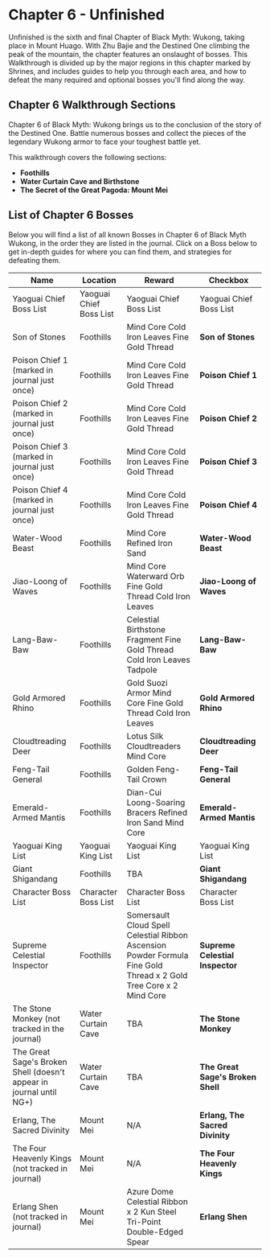 # Chapter 6 - Unfinished

Unfinished is the sixth and final Chapter of Black Myth: Wukong, taking place in Mount Huago. With Zhu Bajie and the Destined One climbing the peak of the mountain, the chapter features an onslaught of bosses. This Walkthrough is divided up by the major regions in this chapter marked by Shrines, and includes guides to help you through each area, and how to defeat the many required and optional bosses you'll find along the way. 

## Chapter 6 Walkthrough Sections

Chapter 6 of Black Myth: Wukong brings us to the conclusion of the story of the Destined One. Battle numerous bosses and collect the pieces of the legendary Wukong armor to face your toughest battle yet. 

This walkthrough covers the following sections: 

  * **Foothills**
* **Water Curtain Cave and Birthstone**
* **The Secret of the Great Pagoda: Mount Mei**

##  List of Chapter 6 Bosses

Below you will find a list of all known Bosses in Chapter 6 of Black Myth Wukong, in the order they are listed in the journal. Click on a Boss below to get in-depth guides for where you can find them, and strategies for defeating them. 

Name | Location | Reward | Checkbox   
---|---|---|---  
Yaoguai Chief Boss List   |Yaoguai Chief Boss List|Yaoguai Chief Boss List|Yaoguai Chief Boss List
Son of Stones |Foothills|Mind Core Cold Iron Leaves Fine Gold Thread|**Son of Stones**
Poison Chief 1 (marked in journal just once) |Foothills|Mind Core Cold Iron Leaves Fine Gold Thread|**Poison Chief 1**
Poison Chief 2 (marked in journal just once) |Foothills|Mind Core Cold Iron Leaves Fine Gold Thread|**Poison Chief 2**
Poison Chief 3 (marked in journal just once) |Foothills|Mind Core Cold Iron Leaves Fine Gold Thread|**Poison Chief 3**
Poison Chief 4 (marked in journal just once) |Foothills|Mind Core Cold Iron Leaves Fine Gold Thread|**Poison Chief 4**
Water-Wood Beast |Foothills|Mind Core Refined Iron Sand|**Water-Wood Beast**
Jiao-Loong of Waves |Foothills|Mind Core Waterward Orb Fine Gold Thread Cold Iron Leaves|**Jiao-Loong of Waves**
Lang-Baw-Baw |Foothills|Celestial Birthstone Fragment Fine Gold Thread Cold Iron Leaves Tadpole|**Lang-Baw-Baw**
Gold Armored Rhino |Foothills|Gold Suozi Armor Mind Core Fine Gold Thread Cold Iron Leaves|**Gold Armored Rhino**
Cloudtreading Deer |Foothills|Lotus Silk Cloudtreaders Mind Core|**Cloudtreading Deer**
Feng-Tail General |Foothills|Golden Feng-Tail Crown|**Feng-Tail General**
Emerald-Armed Mantis |Foothills|Dian-Cui Loong-Soaring Bracers Refined Iron Sand Mind Core|**Emerald-Armed Mantis**
Yaoguai King List |Yaoguai King List|Yaoguai King List|Yaoguai King List
Giant Shigandang |Foothills|TBA|**Giant Shigandang**
Character Boss List |Character Boss List|Character Boss List|Character Boss List
Supreme Celestial Inspector |Foothills|Somersault Cloud Spell Celestial Ribbon Ascension Powder Formula Fine Gold Thread x 2 Gold Tree Core x 2 Mind Core|**Supreme Celestial Inspector**
The Stone Monkey (not tracked in the journal) |Water Curtain Cave|TBA|**The Stone Monkey**
The Great Sage's Broken Shell (doesn't appear in journal until NG+) |Water Curtain Cave|TBA|**The Great Sage's Broken Shell**
Erlang, The Sacred Divinity |Mount Mei|N/A|**Erlang, The Sacred Divinity**
The Four Heavenly Kings (not tracked in journal) |Mount Mei|N/A|**The Four Heavenly Kings**
Erlang Shen (not tracked in journal) |Mount Mei|Azure Dome Celestial Ribbon x 2 Kun Steel Tri-Point Double-Edged Spear|**Erlang Shen**
